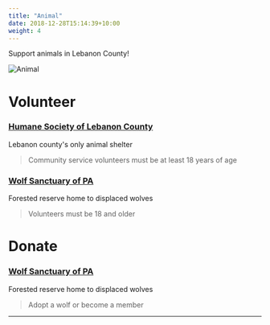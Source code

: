 ```yaml
---
title: "Animal"
date: 2018-12-28T15:14:39+10:00
weight: 4
---
```


Support animals in Lebanon County!

![Animal](/images/illustrations/IMG_0965.jpg)

# Volunteer

### <a href="https://lebanonhumane.org/volunteering/" target="_blank">Humane Society of Lebanon County</a>
Lebanon county's only animal shelter
> Community service volunteers must be at least 18 years of age

### <a href="https://wolfsanctuarypa.org/wolf-sanctuary-pa-volunteer-program/" target="_blank">Wolf Sanctuary of PA</a>
Forested reserve home to displaced wolves
> Volunteers must be 18 and older

# Donate

### <a href="https://wolfsanctuarypa.org/donate/" target="_blank">Wolf Sanctuary of PA</a>
Forested reserve home to displaced wolves
> Adopt a wolf or become a member

----

